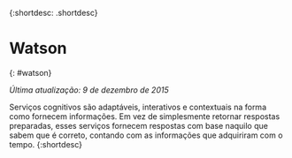{:shortdesc: .shortdesc} 

# Watson
{: #watson}

*Última atualização: 9 de dezembro de 2015*

Serviços cognitivos são adaptáveis, interativos e contextuais na forma como fornecem informações. Em
vez de simplesmente retornar respostas preparadas, esses serviços fornecem respostas com base naquilo que sabem que
é correto, contando com as informações que adquiriram com o tempo.
{:shortdesc}




